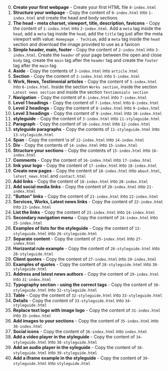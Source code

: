 0. **Create your first webpage** - Create your first HTML file `0-index.html`
1. **Structure your webpage** - Copy the content of `0-index.html` into `1-index.html` and create the head and body sections
2. **The head - meta charset, viewport, title, description, favicons** - Copy the content of `1-index.html` into `2-index.html`. Add a `meta` tag inside the `head`, add a `meta` tag inside the `head`, add the `title` tag just after the meta viewport with value: `Homepage - Techium`, add a `meta` tag inside the `head` section and download the image provided to use as a favicon
3. **Simple header, main, footer** - Copy the content of `2-index.html` into `3-index.html`. Create the `header` of your page between the open and close `body` tag, create the `main` tag after the `header` tag and create the `footer` tag after the `main` tag
4. **Aside** - Copy the contents of `3-index.html` into `article.html`
5. **Section** - Copy the content of `3-index.html` into `5-index.html`
6. **Work, News, Testimonial articles** - Copy the content of `5-index.html` into `6-index.html`. Inside the section `Works section`, inside the section `Latest news section` and inside the section `Testimonials section`
7. **Navigation** - Copy the content of `6-index.html` into `7-index.html`
8. **Level 1 headings** - Copy the content of `7-index.html` into `8-index.html`
9. **Level 2 headings** - Copy the content of `8-index.html` into `9-index.html`
10. **Level 3 headings** - Copy the content of `9-index.html` into `10-index.html`
11. **styleguide** - Copy the content of `3-index.html` into `11-styleguide.html`
12. **Paragraph** - Copy the content of `10-index.html` into `12-index.html`
13. **styleguide paragraphs** - Copy the contents of `11-styleguide.html` into `13-styleguide.html`
14. **Span** - Copy the content \s of `12-index.html` into `14-index.html`
15. **Div** - Copy the contents of `14-index.html` into `15-index.html`
16. **Structure your sections** - Copy the contents of `15-index.html` into `16-index.html`
17. **Comments** - Copy the content of `16-index.html` into `17-index.html`
18. **link your logo** - Copy the content of `17-index.html` into `18-index.html`
19. **Create new pages** - Copy the content of `18-index.html` into `about.html`, `latest_news.html` and `contact.html`
20. **Add links** - Copy the content of `18-index.html` into `20-index.html`
21. **Add social media links** - Copy the content of `20-index.html` into `21-index.html`
22. **"Button" links** - Copy the content of `21-index.html` into `22-index.html`
23. **Services, Works, Latest news links** - Copy the content of `22-index.html` into `23-index.html`
24. **List the links** - Copy the content of `23-index.html` into `24-index.html`
25. **Secondary navigation menu** - Copy the content of `24-index.html` into `25-index.html`
26. **Examples of lists for the styleguide** - Copy the content of `13-styleguide.html` into `26-styleguide.html`
27. **Separate content** - Copy the content of `25-index.html` into `27-index.html`
28. **Horizontal rule example** - Copy the content of `26-styleguide.html` into `28-styleguide.html`
29. **Client quotes** - Copy the content of `27-index.html` into `29-index.html`
30. **Examples of quotes** - Copy the content of `28-styleguide.html` into `30-styleguide.html`
31. **Address and latest news authors** - Copy the content of `29-index.html` into `31-index.html`
32. **Typography section - using the correct tags** - Copy the content of `30-styleguide.html` into `32-styleguide.html`
33. **Table** - Copy the content of `32-styleguide.html` into `33-styleguide.html`
34. **Details** - Copy the content of `33-styleguide.html` into `34-styleguide.html`
35. **Replace text logo with image logo** - Copy the content of `31-index.html` into `35-index.html`
36. **Add images to your sections** - Copy the content of `35-index.html` into `36-index.html`
37. **Social icons** - Copy the content of `36-index.html` into `index.html`
38. **Add a video player in the styleguide** - Copy the content of `34-styleguide.html` into `38-styleguide.html`
39. **Add an audio player in the syleguide** - Copy the content of `38-styleguide.html` into `39-styleguide.html`
40. **Add a iframe example in the styleguide** - Copy the content of `39-styleguide.html` into `styleguide.html`
